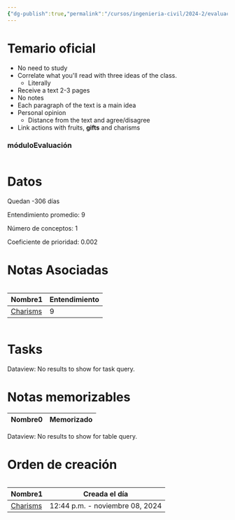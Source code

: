```yaml
---
{"dg-publish":true,"permalink":"/cursos/ingenieria-civil/2024-2/evaluaciones/holy-spirit/rt-2-ttf-229/","tags":["evaluación"]}
---
```


# Temario oficial
- No need to study
- Correlate what you'll read with three ideas of the class.
	- Literally
- Receive a text 2-3 pages
- No notes
- Each paragraph of the text is a main idea
- Personal opinion
	- Distance from the text and agree/disagree
- Link actions with fruits, **gifts** and charisms
<h3><span>móduloEvaluación</span></h3><p><span><div class="block-language-dataviewjs node-insert-event" style="overflow-x: auto;"><h1 dir="auto"><span>Datos</span></h1><p dir="auto"><span>Quedan -306 días</span></p><p dir="auto"><span>Entendimiento promedio: 9</span></p><p dir="auto"><span>Número de conceptos: 1</span></p><p dir="auto"><span>Coeficiente de prioridad: 0.002</span></p><h1 dir="auto"><span>Notas Asociadas</span></h1><div dir="auto" style="overflow-x: auto;"><table class="dataview table-view-table"><thead class="table-view-thead"><tr class="table-view-tr-header"><th class="table-view-th" dir="auto"><span>Nombre</span><span class="dataview small-text">1</span></th><th class="table-view-th" dir="auto"><span>Entendimiento</span></th></tr></thead><tbody class="table-view-tbody"><tr><td dir="auto"><span><a data-tooltip-position="top" aria-label="Cursos/Ingeniería Civil/2024-2/Holy Spirit/2 I believe in the Holy Spirit. Testimonies from Scripture and Tradition about God's Spirit in the History of Salvation/Charisms.md" data-href="Cursos/Ingeniería Civil/2024-2/Holy Spirit/2 I believe in the Holy Spirit. Testimonies from Scripture and Tradition about God's Spirit in the History of Salvation/Charisms.md" href="Cursos/Ingeniería Civil/2024-2/Holy Spirit/2 I believe in the Holy Spirit. Testimonies from Scripture and Tradition about God's Spirit in the History of Salvation/Charisms.md" class="original-internal-link" target="_blank" rel="noopener nofollow" style="display: none;">Charisms</a><a data-tooltip-position="top" aria-label="Cursos/Ingeniería Civil/2024-2/Holy Spirit/2 I believe in the Holy Spirit. Testimonies from Scripture and Tradition about God's Spirit in the History of Salvation/Charisms.md" data-href="Cursos/Ingeniería Civil/2024-2/Holy Spirit/2 I believe in the Holy Spirit. Testimonies from Scripture and Tradition about God's Spirit in the History of Salvation/Charisms.md" href="Cursos/Ingeniería Civil/2024-2/Holy Spirit/2 I believe in the Holy Spirit. Testimonies from Scripture and Tradition about God's Spirit in the History of Salvation/Charisms.md" class="internal-link mathLink-internal-link" target="_blank" rel="noopener nofollow">Charisms</a></span></td><td dir="auto"><span>9</span></td></tr></tbody></table></div><h1 dir="auto"><span>Tasks</span></h1><div><div class="dataview dataview-error-box"><p class="dataview dataview-error-message" dir="auto">Dataview: No results to show for task query.</p></div></div><h1 dir="auto"><span>Notas memorizables</span></h1><div><table class="dataview table-view-table"><thead class="table-view-thead"><tr class="table-view-tr-header"><th class="table-view-th"><span>Nombre</span><span class="dataview small-text">0</span></th><th class="table-view-th"><span>Memorizado</span></th></tr></thead><tbody class="table-view-tbody"></tbody></table><div class="dataview dataview-error-box"><p class="dataview dataview-error-message" dir="auto">Dataview: No results to show for table query.</p></div></div><h1 dir="auto"><span>Orden de creación</span></h1><div dir="auto" style="overflow-x: auto;"><table class="dataview table-view-table"><thead class="table-view-thead"><tr class="table-view-tr-header"><th class="table-view-th" dir="auto"><span>Nombre</span><span class="dataview small-text">1</span></th><th class="table-view-th" dir="auto"><span>Creada el día</span></th></tr></thead><tbody class="table-view-tbody"><tr><td dir="auto"><span><a data-tooltip-position="top" aria-label="Cursos/Ingeniería Civil/2024-2/Holy Spirit/2 I believe in the Holy Spirit. Testimonies from Scripture and Tradition about God's Spirit in the History of Salvation/Charisms.md" data-href="Cursos/Ingeniería Civil/2024-2/Holy Spirit/2 I believe in the Holy Spirit. Testimonies from Scripture and Tradition about God's Spirit in the History of Salvation/Charisms.md" href="Cursos/Ingeniería Civil/2024-2/Holy Spirit/2 I believe in the Holy Spirit. Testimonies from Scripture and Tradition about God's Spirit in the History of Salvation/Charisms.md" class="original-internal-link" target="_blank" rel="noopener nofollow" style="display: none;">Charisms</a><a data-tooltip-position="top" aria-label="Cursos/Ingeniería Civil/2024-2/Holy Spirit/2 I believe in the Holy Spirit. Testimonies from Scripture and Tradition about God's Spirit in the History of Salvation/Charisms.md" data-href="Cursos/Ingeniería Civil/2024-2/Holy Spirit/2 I believe in the Holy Spirit. Testimonies from Scripture and Tradition about God's Spirit in the History of Salvation/Charisms.md" href="Cursos/Ingeniería Civil/2024-2/Holy Spirit/2 I believe in the Holy Spirit. Testimonies from Scripture and Tradition about God's Spirit in the History of Salvation/Charisms.md" class="internal-link mathLink-internal-link" target="_blank" rel="noopener nofollow">Charisms</a></span></td><td dir="ltr">12:44 p.m. - noviembre 08, 2024</td></tr></tbody></table></div></div></span></p>
